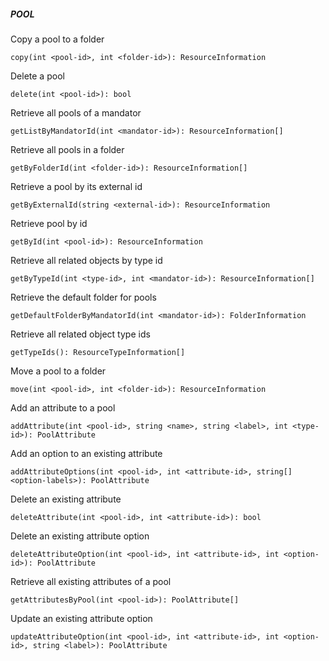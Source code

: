##### POOL

Copy a pool to a folder


```
copy(int <pool-id>, int <folder-id>): ResourceInformation
```

Delete a pool


```
delete(int <pool-id>): bool
```

Retrieve all pools of a mandator


```
getListByMandatorId(int <mandator-id>): ResourceInformation[]
```

Retrieve all pools in a folder


```
getByFolderId(int <folder-id>): ResourceInformation[]
```

Retrieve a pool by its external id


```
getByExternalId(string <external-id>): ResourceInformation
```

Retrieve pool by id


```
getById(int <pool-id>): ResourceInformation
```

Retrieve all related objects by type id


```
getByTypeId(int <type-id>, int <mandator-id>): ResourceInformation[]
```

Retrieve the default folder for pools


```
getDefaultFolderByMandatorId(int <mandator-id>): FolderInformation
```

Retrieve all related object type ids


```
getTypeIds(): ResourceTypeInformation[]
```

Move a pool to a folder


```
move(int <pool-id>, int <folder-id>): ResourceInformation
```


Add an attribute to a pool


```
addAttribute(int <pool-id>, string <name>, string <label>, int <type-id>): PoolAttribute
```

Add an option to an existing attribute


```
addAttributeOptions(int <pool-id>, int <attribute-id>, string[] <option-labels>): PoolAttribute
```

Delete an existing attribute


```
deleteAttribute(int <pool-id>, int <attribute-id>): bool
```

Delete an existing attribute option


```
deleteAttributeOption(int <pool-id>, int <attribute-id>, int <option-id>): PoolAttribute
```

Retrieve all existing attributes of a pool


```
getAttributesByPool(int <pool-id>): PoolAttribute[]
```

Update an existing attribute option


```
updateAttributeOption(int <pool-id>, int <attribute-id>, int <option-id>, string <label>): PoolAttribute
```
